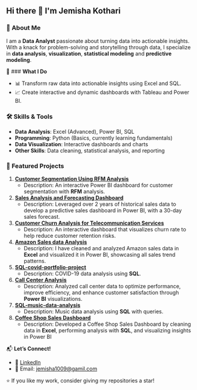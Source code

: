 ## Hi there 👋 I'm Jemisha Kothari


### 🎯 **About Me**  
I am a **Data Analyst** passionate about turning data into actionable insights. With a knack for problem-solving and storytelling through data, I specialize in **data analysis**, **visualization**, **statistical modeling** and **predictive modeling**.



🔭 ### **What I Do**
- 📊 Transform raw data into actionable insights using Excel and SQL.
- 📈 Create interactive and dynamic dashboards with Tableau and Power BI.



### 🛠️ **Skills & Tools**
- **Data Analysis**: Excel (Advanced), Power BI, SQL
- **Programming**: Python (Basics, currently learning fundamentals)
- **Data Visualization**: Interactive dashboards and charts
- **Other Skills**: Data cleaning, statistical analysis, and reporting

### 📌 **Featured Projects**  
1. **[Customer Segmentation Using RFM Analysis](https://github.com/jemisha29/Customer-Segmentation-Analysis-RFM-)**  
   - Description: An interactive Power BI dashboard for customer segmentation with **RFM** analysis.  
2. **[Sales Analysis and Forecasting Dashboard](https://github.com/jemisha29/Sales-Analysis-and-Forecasting-Dashboard)**  
   - Description: Leveraged over 2 years of historical sales data to develop a predictive sales dashboard in Power BI, with a 30-day sales forecast.  
3. **[Customer Churn Analysis for Telecommunication Services](https://github.com/jemisha29/Customer-Churn-Analysis-for-Telecommunication-Services)**  
   - Description: An interactive dashboard that visualizes churn rate to help reduce customer retention risks.
4. **[Amazon Sales data Analysis](https://github.com/jemisha29/Amazon-Sales-data-Analysis)**  
   - Description: I have cleaned and analyzed Amazon sales data in **Excel** and visualized it in Power BI, showcasing all sales trend patterns.
5. **[SQL-covid-portfolio-project](https://github.com/jemisha29/SQL-covid-portfolio-project)**  
   - Description: COVID-19 data analysis using **SQL**.
6. **[Call Center Analysis](https://github.com/jemisha29/Call-Center-Performance-Analysis-Dashboard)**  
   - Description: Analyzed call center data to optimize performance, improve efficiency, and enhance customer satisfaction through **Power BI** visualizations.
7. **[SQL-music-data-analysis](https://github.com/jemisha29/SQL-music-data-analysis)**  
   - Description: Music data analysis using **SQL** with queries.
8. **[Coffee Shop Sales Dashboard](https://github.com/jemisha29/Coffee_Shop_sales)**  
   - Description: Developed a Coffee Shop Sales Dashboard by cleaning data in **Excel**, performing analysis with **SQL**, and visualizing insights in Power BI
   





📬 **Let’s Connect!**  
- 💼 [LinkedIn](https://www.linkedin.com/in/jemisha-kothari-650202301/)  
- 📧 Email: jemisha1009@gamil.com



⭐ If you like my work, consider giving my repositories a star!  
